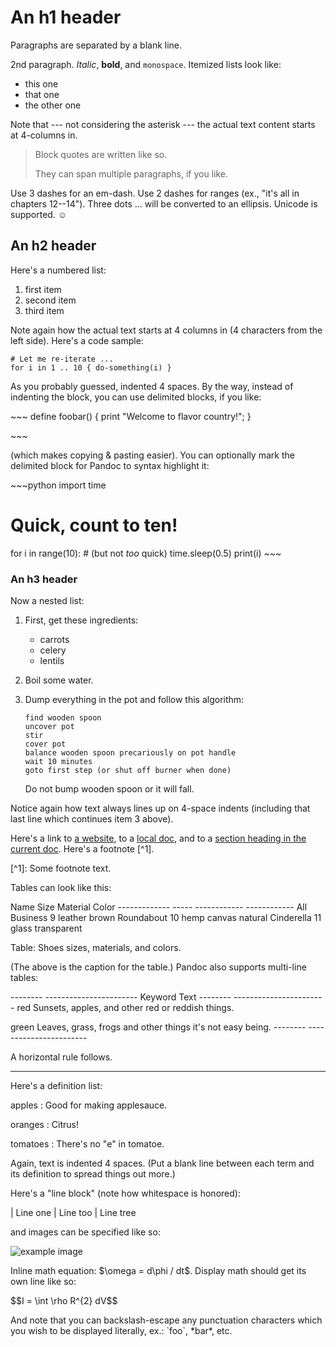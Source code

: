 
<h1>An h1 header</h1>
<p>Paragraphs are separated by a blank line.</p>
<p>2nd paragraph. <em>Italic</em>, <strong>bold</strong>, and <code>monospace</code>. Itemized lists look like:</p>
<ul>
  <li>this one</li>
  <li>that one</li>
  <li>the other one</li>
</ul>
<p>Note that --- not considering the asterisk --- the actual text content starts at 4-columns in.</p>
<blockquote>
  <p>Block quotes are written like so.</p>
  <p>They can span multiple paragraphs, if you like.</p>
</blockquote>
<p>Use 3 dashes for an em-dash. Use 2 dashes for ranges (ex., "it's all in chapters 12--14"). Three dots ... will be converted to an ellipsis. Unicode is supported. ☺</p>
<h2>An h2 header</h2>
<p>Here's a numbered list:</p>
<ol>
  <li>first item</li>
  <li>second item</li>
  <li>third item</li>
</ol>
<p>Note again how the actual text starts at 4 columns in (4 characters from the left side). Here's a code sample:</p>
<pre><code># Let me re-iterate ...
for i in 1 .. 10 { do-something(i) }
</code></pre>
<p>As you probably guessed, indented 4 spaces. By the way, instead of indenting the block, you can use delimited blocks, if you like:</p>
<p>~~~ define foobar() {  print "Welcome to flavor country!"; }</p>
<p>~~~</p>
<p>(which makes copying &amp; pasting easier). You can optionally mark the delimited block for Pandoc to syntax highlight it:</p>
<p>~~~python import time</p>
<h1>Quick, count to ten!</h1>
<p>for i in range(10):  # (but not <em>too</em> quick)  time.sleep(0.5)  print(i) ~~~</p>
<h3>An h3 header</h3>
<p>Now a nested list:</p>
<ol>
  <li>
    <p>First, get these ingredients:</p>
    <ul>
      <li>carrots</li>
      <li>celery</li>
      <li>lentils</li>
    </ul>
  </li>
  <li>
  <p>Boil some water.</p></li>
  <li>
    <p>Dump everything in the pot and follow this algorithm:</p>
    <pre><code>find wooden spoon
uncover pot
stir
cover pot
balance wooden spoon precariously on pot handle
wait 10 minutes
goto first step (or shut off burner when done)
</code></pre>
    <p>Do not bump wooden spoon or it will fall.</p>
  </li>
</ol>
<p>Notice again how text always lines up on 4-space indents (including that last line which continues item 3 above).</p>
<p>Here's a link to <a href="http://foo.bar">a website</a>, to a <a href="local-doc.html">local doc</a>, and to a <a href="#an-h2-header">section heading in the current doc</a>. Here's a footnote [^1].</p>
<p>[^1]: Some footnote text.</p>
<p>Tables can look like this:</p>
<p>Name Size Material Color ------------- ----- ------------ ------------ All Business 9 leather brown Roundabout 10 hemp canvas natural Cinderella 11 glass transparent</p>
<p>Table: Shoes sizes, materials, and colors.</p>
<p>(The above is the caption for the table.) Pandoc also supports multi-line tables:</p>
<p>-------- ----------------------- Keyword Text -------- ----------------------- red Sunsets, apples, and  other red or reddish  things.</p>
<p>green Leaves, grass, frogs  and other things it's  not easy being. -------- -----------------------</p>
<p>A horizontal rule follows.</p>
<hr/>
<p>Here's a definition list:</p>
<p>apples  : Good for making applesauce.</p>
<p>oranges  : Citrus!</p>
<p>tomatoes  : There's no "e" in tomatoe.</p>
<p>Again, text is indented 4 spaces. (Put a blank line between each term and its definition to spread things out more.)</p>
<p>Here's a "line block" (note how whitespace is honored):</p>
<p>| Line one | Line too | Line tree</p>
<p>and images can be specified like so:</p>
<p><img src="example-image.jpg" alt="example image" title="An exemplary image" /></p>
<p>Inline math equation: $\omega = d\phi / dt$. Display math should get its own line like so:</p>
<p>$$I = \int \rho R^{2} dV$$</p>
<p>And note that you can backslash-escape any punctuation characters which you wish to be displayed literally, ex.: `foo`, *bar*, etc.</p>
